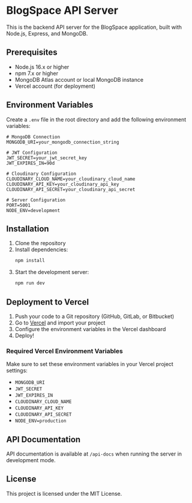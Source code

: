 # BlogSpace API Server

This is the backend API server for the BlogSpace application, built with Node.js, Express, and MongoDB.

## Prerequisites

- Node.js 16.x or higher
- npm 7.x or higher
- MongoDB Atlas account or local MongoDB instance
- Vercel account (for deployment)

## Environment Variables

Create a `.env` file in the root directory and add the following environment variables:

```env
# MongoDB Connection
MONGODB_URI=your_mongodb_connection_string

# JWT Configuration
JWT_SECRET=your_jwt_secret_key
JWT_EXPIRES_IN=90d

# Cloudinary Configuration
CLOUDINARY_CLOUD_NAME=your_cloudinary_cloud_name
CLOUDINARY_API_KEY=your_cloudinary_api_key
CLOUDINARY_API_SECRET=your_cloudinary_api_secret

# Server Configuration
PORT=5001
NODE_ENV=development
```

## Installation

1. Clone the repository
2. Install dependencies:
   ```bash
   npm install
   ```
3. Start the development server:
   ```bash
   npm run dev
   ```

## Deployment to Vercel

1. Push your code to a Git repository (GitHub, GitLab, or Bitbucket)
2. Go to [Vercel](https://vercel.com) and import your project
3. Configure the environment variables in the Vercel dashboard
4. Deploy!

### Required Vercel Environment Variables

Make sure to set these environment variables in your Vercel project settings:

- `MONGODB_URI`
- `JWT_SECRET`
- `JWT_EXPIRES_IN`
- `CLOUDINARY_CLOUD_NAME`
- `CLOUDINARY_API_KEY`
- `CLOUDINARY_API_SECRET`
- `NODE_ENV=production`

## API Documentation

API documentation is available at `/api-docs` when running the server in development mode.

## License

This project is licensed under the MIT License.
